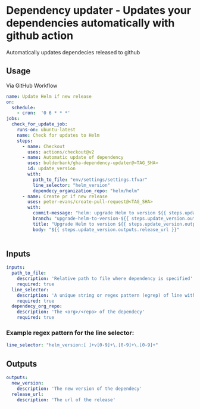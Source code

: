 # Dependency updater - Updates your dependencies automatically with github action

Automatically updates dependecies released to github



## Usage

Via GitHub Workflow

```yml
name: Update Helm if new release
on: 
  schedule:
    - cron:  '0 6 * * *'
jobs:
  check_for_update_job:
    runs-on: ubuntu-latest
    name: Check for updates to Helm
    steps:
      - name: Checkout
        uses: actions/checkout@v2
      - name: Automatic update of dependency
        uses: bulderbank/gha-dependency-updater@<TAG_SHA> 
        id: update_version
        with:
          path_to_file: "env/settings/settings.tfvar"
          line_selector: "helm_version"
          dependecy_organization_repo: "helm/helm"
      - name: Create pr if new release
        uses: peter-evans/create-pull-request@<TAG_SHA>
        with:
          commit-message: "helm: upgrade Helm to version ${{ steps.update_version.outputs.newversion }}"
          branch: "upgrade-helm-to-version-${{ steps.update_version.outputs.newversion }}"
          title: "Upgrade Helm to version ${{ steps.update_version.outputs.newversion }}"
          body: "${{ steps.update_version.outputs.release_url }}"
      
```


## Inputs

```yaml
inputs:
  path_to_file:
    description: 'Relative path to file where dependency is specified'
    required: true
  line_selector:
    description: 'A unique string or regex pattern (egrep) of line with version'
    required: true
  dependecy_org_repo:
    description: 'The <org>/<repo> of the dependecy'
    required: true
```

### Example regex pattern for the line selector:

```yaml
line_selector: "helm_version:[ ]+v[0-9]+\.[0-9]+\.[0-9]+"
```




## Outputs

```yaml
outputs:
  new_version:
    description: 'The new version of the dependecy'
  release_url:
    description: 'The url of the release'
```


